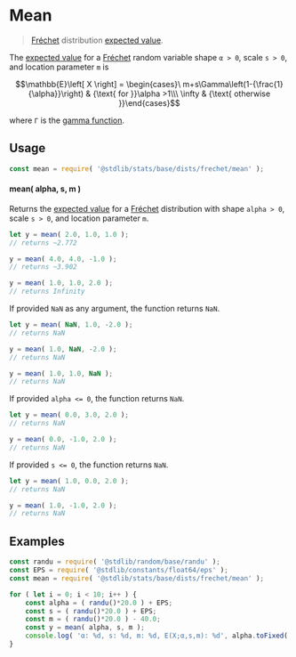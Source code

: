 <!--

@license Apache-2.0

Copyright (c) 2018 The Stdlib Authors.

Licensed under the Apache License, Version 2.0 (the "License");
you may not use this file except in compliance with the License.
You may obtain a copy of the License at

   http://www.apache.org/licenses/LICENSE-2.0

Unless required by applicable law or agreed to in writing, software
distributed under the License is distributed on an "AS IS" BASIS,
WITHOUT WARRANTIES OR CONDITIONS OF ANY KIND, either express or implied.
See the License for the specific language governing permissions and
limitations under the License.

-->

# Mean

> [Fréchet][frechet-distribution] distribution [expected value][mean].

<!-- Section to include introductory text. Make sure to keep an empty line after the intro `section` element and another before the `/section` close. -->

<section class="intro">

The [expected value][mean] for a [Fréchet][frechet-distribution] random variable shape `α > 0`, scale `s > 0`, and location parameter `m` is

<!-- <equation class="equation" label="eq:frechet_mean" align="center" raw="\mathbb{E}\left[ X \right] = \begin{cases}\ m+s\Gamma\left(1-{\frac{1}{\alpha}}\right) & {\text{ for }}\alpha >1\\\ \infty & {\text{ otherwise }}\end{cases}" alt="Expected value for a Fréchet distribution."> -->

```math
\mathbb{E}\left[ X \right] = \begin{cases}\ m+s\Gamma\left(1-{\frac{1}{\alpha}}\right) & {\text{ for }}\alpha >1\\\ \infty & {\text{ otherwise }}\end{cases}
```

<!-- <div class="equation" align="center" data-raw-text="\mathbb{E}\left[ X \right] = \begin{cases}\ m+s\Gamma\left(1-{\frac{1}{\alpha}}\right) &amp; {\text{ for }}\alpha &gt;1\\\ \infty &amp; {\text{ otherwise }}\end{cases}" data-equation="eq:frechet_mean">
    <img src="https://cdn.jsdelivr.net/gh/stdlib-js/stdlib@591cf9d5c3a0cd3c1ceec961e5c49d73a68374cb/lib/node_modules/@stdlib/stats/base/dists/frechet/mean/docs/img/equation_frechet_mean.svg" alt="Expected value for a Fréchet distribution.">
    <br>
</div> -->

<!-- </equation> -->

where `Γ` is the [gamma function][gamma-function].

</section>

<!-- /.intro -->

<!-- Package usage documentation. -->

<section class="usage">

## Usage

```javascript
const mean = require( '@stdlib/stats/base/dists/frechet/mean' );
```

#### mean( alpha, s, m )

Returns the [expected value][mean] for a [Fréchet][frechet-distribution] distribution with shape `alpha > 0`, scale `s > 0`, and location parameter `m`.

```javascript
let y = mean( 2.0, 1.0, 1.0 );
// returns ~2.772

y = mean( 4.0, 4.0, -1.0 );
// returns ~3.902

y = mean( 1.0, 1.0, 2.0 );
// returns Infinity
```

If provided `NaN` as any argument, the function returns `NaN`.

```javascript
let y = mean( NaN, 1.0, -2.0 );
// returns NaN

y = mean( 1.0, NaN, -2.0 );
// returns NaN

y = mean( 1.0, 1.0, NaN );
// returns NaN
```

If provided `alpha <= 0`, the function returns `NaN`.

```javascript
let y = mean( 0.0, 3.0, 2.0 );
// returns NaN

y = mean( 0.0, -1.0, 2.0 );
// returns NaN
```

If provided `s <= 0`, the function returns `NaN`.

```javascript
let y = mean( 1.0, 0.0, 2.0 );
// returns NaN

y = mean( 1.0, -1.0, 2.0 );
// returns NaN
```

</section>

<!-- /.usage -->

<!-- Package usage notes. Make sure to keep an empty line after the `section` element and another before the `/section` close. -->

<section class="notes">

</section>

<!-- /.notes -->

<!-- Package usage examples. -->

<section class="examples">

## Examples

<!-- eslint no-undef: "error" -->

```javascript
const randu = require( '@stdlib/random/base/randu' );
const EPS = require( '@stdlib/constants/float64/eps' );
const mean = require( '@stdlib/stats/base/dists/frechet/mean' );

for ( let i = 0; i < 10; i++ ) {
    const alpha = ( randu()*20.0 ) + EPS;
    const s = ( randu()*20.0 ) + EPS;
    const m = ( randu()*20.0 ) - 40.0;
    const y = mean( alpha, s, m );
    console.log( 'α: %d, s: %d, m: %d, E(X;α,s,m): %d', alpha.toFixed( 4 ), s.toFixed( 4 ), m.toFixed( 4 ), y.toFixed( 4 ) );
}
```

</section>

<!-- /.examples -->

<!-- Section to include cited references. If references are included, add a horizontal rule *before* the section. Make sure to keep an empty line after the `section` element and another before the `/section` close. -->

<section class="references">

</section>

<!-- /.references -->

<!-- Section for related `stdlib` packages. Do not manually edit this section, as it is automatically populated. -->

<section class="related">

</section>

<!-- /.related -->

<!-- Section for all links. Make sure to keep an empty line after the `section` element and another before the `/section` close. -->

<section class="links">

[frechet-distribution]: https://en.wikipedia.org/wiki/Fr%C3%A9chet_distribution

[gamma-function]: https://en.wikipedia.org/wiki/Gamma_function

[mean]: https://en.wikipedia.org/wiki/Expected_value

</section>

<!-- /.links -->
